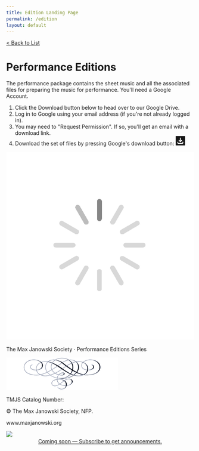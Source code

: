 ```yaml
---
title: Edition Landing Page
permalink: /edition
layout: default
---
```

<script src="https://cdnjs.cloudflare.com/ajax/libs/qrcodejs/1.0.0/qrcode.js" defer></script>
<script src="https://unpkg.com/js-yaml@4.1.0/dist/js-yaml.min.js" defer></script>
<script src="/assets/covergen.js"></script>

<div>
  <a id="backlink" href="/download#instructions">&lt; Back to List</a>
  <h1 id="h1">Performance Editions</h1>
</div>

The performance package contains the sheet music and all the associated
files for preparing the music for performance. You'll need a Google Account.

1. Click the Download button below to head over to our Google Drive.
1. Log in to Google using your email address (if you're not already logged in).
1. You may need to "Request Permission".  If so, you'll get an email with a download link.
1. Download the set of files by pressing Google's download button:
   <img class="download-button" src="/images/download-button.png"/>


<div id="edition-wrapper" class="edition-wrapper">
  <img id="spinner" class="spinner" src="/images/spinner.gif" />
  <div id="view-window" class="view-window">
    <div id="page-pair" class="page-pair">
      <div id="cover-page" class="cover-page preview-page">
        <p class="head">The Max Janowski Society · Performance Editions Series</p>
        <div>
          <p class="title"></p>
          <p class="version"></p>
        </div>
        <div>
          <p class="author"></p>
          <p class="edited"></p>
        </div>
        <p class="blurb"></p>
        <img class="page-break" src="/images/pagebreak-300x87.png" alt="pagebreak" />
        <div class="footer">
          <div class="catalog">
            <p class="catalog-number">TMJS Catalog Number: <span class='sku'></span></p>
                <p>© <span class="year"></span> The Max Janowski Society, NFP.</p>
                <p>www.maxjanowski.org</p>
          </div>
          <div class="qr-code"></div>
        </div>
      </div>
      <div id="sheet-preview" class="sheet-preview preview-page">
        <a id="preview-pdf" title="Click to preview a page of the sheet music." href="#" target="_blank">
          <img id="preview-image" src="#" />
        </a>
      </div>
    </div>
    <div id="feature-list" class="feature-list"></div>
    <center>
      <a id="folderUrl" class="button" href="/subscribe" target="_blank">
        Coming soon — Subscribe to get announcements.
      </a>
    </center>
  </div>
</div>
<script>
  window.onload = e => editionLandingInit();
</script>
